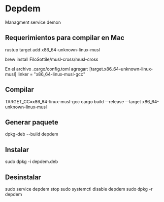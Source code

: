 # Depdem
Managment service demon

## Requerimientos para compilar en Mac
rustup target add x86_64-unknown-linux-musl

brew install FiloSottile/musl-cross/musl-cross

En el archivo .cargo/config.toml agregar:
[target.x86_64-unknown-linux-musl]
linker = "x86_64-linux-musl-gcc"

## Compilar
TARGET_CC=x86_64-linux-musl-gcc cargo build --release --target x86_64-unknown-linux-musl

## Generar paquete
dpkg-deb --build depdem

## Instalar
sudo dpkg -i depdem.deb

## Desinstalar
sudo service depdem stop
sudo systemctl disable depdem
sudo dpkg -r depdem
